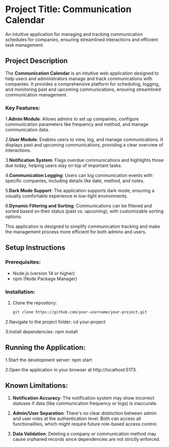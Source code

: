 # Project Title: Communication Calendar

An intuitive application for managing and tracking communication schedules for companies, ensuring streamlined interactions and efficient task management.

## Project Description

The **Communication Calendar** is an intuitive web application designed to help users and administrators manage and track communications with companies. It provides a comprehensive platform for scheduling, logging, and monitoring past and upcoming communications, ensuring streamlined communication management.

### Key Features:

1.**Admin Module**: Allows admins to set up companies, configure communication parameters like frequency and method, and manage communication data.

2.**User Module**: Enables users to view, log, and manage communications. It displays past and upcoming communications, providing a clear overview of interactions.

3.**Notification System**: Flags overdue communications and highlights those due today, helping users stay on top of important tasks.

4.**Communication Logging**: Users can log communication events with specific companies, including details like date, method, and notes.

5.**Dark Mode Support**: The application supports dark mode, ensuring a visually comfortable experience in low-light environments.

6.**Dynamic Filtering and Sorting**: Communications can be filtered and sorted based on their status (past vs. upcoming), with customizable sorting options.

This application is designed to simplify communication tracking and make the management process more efficient for both admins and users.

## Setup Instructions

### Prerequisites:
- Node.js (version 14 or higher)
- npm (Node Package Manager)

### Installation:
1. Clone the repository:
   ```bash
   git clone https://github.com/your-username/your-project.git

2.Navigate to the project folder: cd your-project

3.Install dependencies: npm install

## Running the Application:
1.Start the development server: npm start

2.Open the application in your browser at http://localhost:5173.


## Known Limitations:

1. **Notification Accuracy**: 
   The notification system may show incorrect statuses if data (like communication frequency or logs) is inaccurate.

2. **Admin/User Separation**: 
   There's no clear distinction between admin and user roles at the authentication level. Both can access all functionalities, which might require future role-based access control.

3. **Data Validation**: 
   Deleting a company or communication method may cause orphaned records since dependencies are not strictly enforced.
































